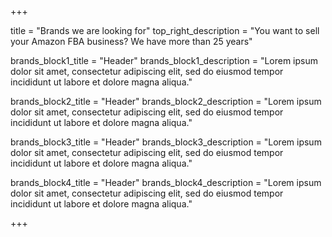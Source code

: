 +++

title = "Brands we are looking for"
top_right_description = "You want to sell your Amazon FBA business? We have more than 25 years"

brands_block1_title = "Header"
brands_block1_description = "Lorem ipsum dolor sit amet, consectetur adipiscing elit, sed do eiusmod tempor incididunt ut labore et dolore magna aliqua."

brands_block2_title = "Header"
brands_block2_description = "Lorem ipsum dolor sit amet, consectetur adipiscing elit, sed do eiusmod tempor incididunt ut labore et dolore magna aliqua."

brands_block3_title = "Header"
brands_block3_description = "Lorem ipsum dolor sit amet, consectetur adipiscing elit, sed do eiusmod tempor incididunt ut labore et dolore magna aliqua."

brands_block4_title = "Header"
brands_block4_description = "Lorem ipsum dolor sit amet, consectetur adipiscing elit, sed do eiusmod tempor incididunt ut labore et dolore magna aliqua."


+++
